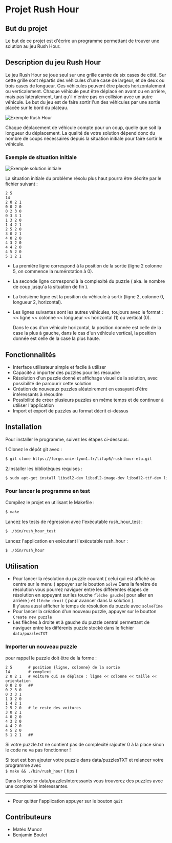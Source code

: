 # Projet Rush Hour

## But du projet

Le but de ce projet est d'écrire un programme permettant de trouver une solution au jeu Rush Hour.

## Description du jeu Rush Hour

Le jeu Rush Hour se joue seul sur une grille carrée de six cases de côté. Sur cette grille sont répartis des véhicules d'une case de largeur, et de deux ou trois cases de longueur. Ces véhicules peuvent être placés horizontalement ou verticalement. Chaque véhicule peut être déplacé en avant ou en arrière, mais pas latéralement, tant qu'il n'entre pas en collision avec un autre véhicule. Le but du jeu est de faire sortir l'un des véhicules par une sortie placée sur le bord du plateau.

![Exemple Rush Hour](https://forge.univ-lyon1.fr/lifap6/rush-hour-etu/-/raw/master/Sujet/rush_hour.gif)

Chaque déplacement de véhicule compte pour un coup, quelle que soit la longueur du déplacement. La qualité de votre solution dépend donc du nombre de coups nécessaires depuis la situation initiale pour faire sortir le véhicule.

### Exemple de situation initiale

![Exemple solution initiale](https://forge.univ-lyon1.fr/lifap6/rush-hour-etu/-/raw/master/Sujet/rush_hour_initial.png)

La situation initiale du problème résolu plus haut pourra être décrite par le fichier suivant :

```
2 5
14
2 0 2 1
0 0 2 0
0 2 3 0
0 3 3 1
1 3 2 0
1 4 2 1
2 5 2 0
3 0 2 1
4 0 2 0
4 3 2 0
4 4 2 0
4 5 2 0
5 1 2 1

```

- La première ligne correspond à la position de la sortie (ligne 2 colonne 5, on commence la numérotation à 0).
- La seconde ligne correspond à la complexité du puzzle ( aka. le nombre de coup jusqu'a la situation de fin ).
- La troisième ligne est la position du véhicule à sortir (ligne 2, colonne 0, longueur 2, horizontal).
- Les lignes suivantes sont les autres véhicules, toujours avec le format :  
  << ligne << colonne << longueur << horizontal (1) ou vertical (0).

  Dans le cas d'un véhicule horizontal, la position donnée est celle de la case la plus à gauche, dans le cas d'un véhicule vertical, la position donnée est celle de la case la plus haute.

## Fonctionnalités

- Interface utilisateur simple et facile à utiliser
- Capacité à importer des puzzles pour les résoudre
- Résolution d'un puzzle donné et affichage visuel de la solution, avec possibilité de parcourir cette solution
- Création de nouveaux puzzles aléatoirement en essayant d'être intéressants à résoudre
- Possibilité de créer plusieurs puzzles en même temps et de continuer à utiliser l'application
- Import et export de puzzles au format décrit ci-dessus

## Installation

Pour installer le programme, suivez les étapes ci-dessous:

1.Clonez le dépôt git avec :

```bash
$ git clone https://forge.univ-lyon1.fr/lifap6/rush-hour-etu.git
```

2.Installer les bibliotèques requises :

```bash
$ sudo apt-get install libsdl2-dev libsdl2-image-dev libsdl2-ttf-dev libsdl2-mixer-dev
```

### Pour lancer le programme en test

Compilez le projet en utilisant le Makefile :

```bash
$ make
```

Lancez les tests de régression avec l'exécutable rush_hour_test :

```bash
$ ./bin/rush_hour_test
```

Lancez l'application en exécutant l'exécutable rush_hour :

```bash
$ ./bin/rush_hour
```

## Utilisation

- Pour lancer la résolution du puzzle courant ( celui qui est affiché au centre sur le menu ) appuyer sur le boutton `Solve`
  Dans la fenêtre de résolution vous pourrez naviguer entre les différentes étapes de résolution en appuyant sur les touche `flèche gauche`( pour aller en arrière ) et `flêche droit` ( pour avancer dans la solution ).  
  Il y'aura aussi afficher le temps de résolution du puzzle avec `solveTime`
- Pour lancer la création d'un nouveau puzzle, appuyer sur le boutton `Create new puzzle`
- Les flèches à droite et à gauche du puzzle central permettant de naviguer entre les différents puzzle stocké dans le fichier `data/puzzlesTXT`

### Importer un nouveau puzzle

pour rappel le puzzle doit être de la forme :

```
2 5       # position {ligne, colonne} de la sortie
14        # complexi
2 0 2 1   # voiture qui se déplace : ligne << colonne << taille << orientation
0 0 2 0   ##
0 2 3 0
0 3 3 1
1 3 2 0
1 4 2 1
2 5 2 0   # le reste des voitures
3 0 2 1
4 0 2 0
4 3 2 0
4 4 2 0
4 5 2 0
5 1 2 1   ##
```

Si votre puzzle.txt ne contient pas de complexité rajouter 0 à la place sinon le code ne va pas fonctionner !

Si tout est bon ajouter votre puzzle dans data/puzzlesTXT et relancer votre programme avec  
`$ make && ./bin/rush_hour` ( tips )

Dans le dossier data/puzzlesInteressants vous trouverez des puzzles avec une complexité intéressantes.

---

- Pour quitter l'application appuyer sur le bouton `quit`

## Contributeurs

- Matéo Munoz
- Benjamin Boulet

